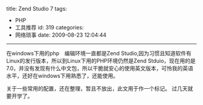 title: Zend Studio 7
tags:
  - PHP
  - 工具推荐
id: 319
categories:
  - 网络琐事
date: 2009-08-23 12:04:44
---

在windows下用的php　编辑环境一直都是Zend Studio,因为习惯且知道软件有Linux的发行版本，所以到Linux下用的PHP环境仍然是Zend Stduio，现在用的是7.0，并没有发现有什么中文包，所以干脆就安心的使用英文版本，可怜我的英语水平，还好在windows下用熟悉了，还能使用。

关于一些常用的配置，还在整理，暂且不放出，此文用于作一个标记。
过几天就要开学了。